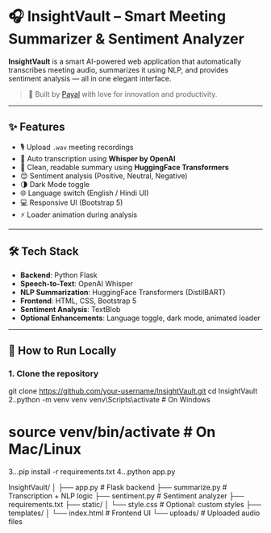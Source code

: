 # 🎧 InsightVault – Smart Meeting Summarizer & Sentiment Analyzer

**InsightVault** is a smart AI-powered web application that automatically transcribes meeting audio, summarizes it using NLP, and provides sentiment analysis — all in one elegant interface.

> 🚀 Built by [Payal](https://www.linkedin.com/in/your-profile) with love for innovation and productivity.

---

## ✨ Features

- 🎙️ Upload `.wav` meeting recordings
- 🧠 Auto transcription using **Whisper by OpenAI**
- 📝 Clean, readable summary using **HuggingFace Transformers**
- 😊 Sentiment analysis (Positive, Neutral, Negative)
- 🌗 Dark Mode toggle
- 🌐 Language switch (English / Hindi UI)
- 💻 Responsive UI (Bootstrap 5)
- ⚡ Loader animation during analysis

---

## 🛠️ Tech Stack

- **Backend**: Python Flask  
- **Speech-to-Text**: OpenAI Whisper  
- **NLP Summarization**: HuggingFace Transformers (DistilBART)  
- **Frontend**: HTML, CSS, Bootstrap 5  
- **Sentiment Analysis**: TextBlob  
- **Optional Enhancements**: Language toggle, dark mode, animated loader

---

## 🚀 How to Run Locally

### 1. Clone the repository


git clone https://github.com/your-username/InsightVault.git
cd InsightVault
2..python -m venv venv
venv\Scripts\activate        # On Windows
# source venv/bin/activate   # On Mac/Linux
3...pip install -r requirements.txt
4...python app.py




InsightVault/
│
├── app.py                  # Flask backend
├── summarize.py            # Transcription + NLP logic
├── sentiment.py            # Sentiment analyzer
├── requirements.txt
├── static/
│   └── style.css           # Optional: custom styles
├── templates/
│   └── index.html          # Frontend UI
└── uploads/                # Uploaded audio files
